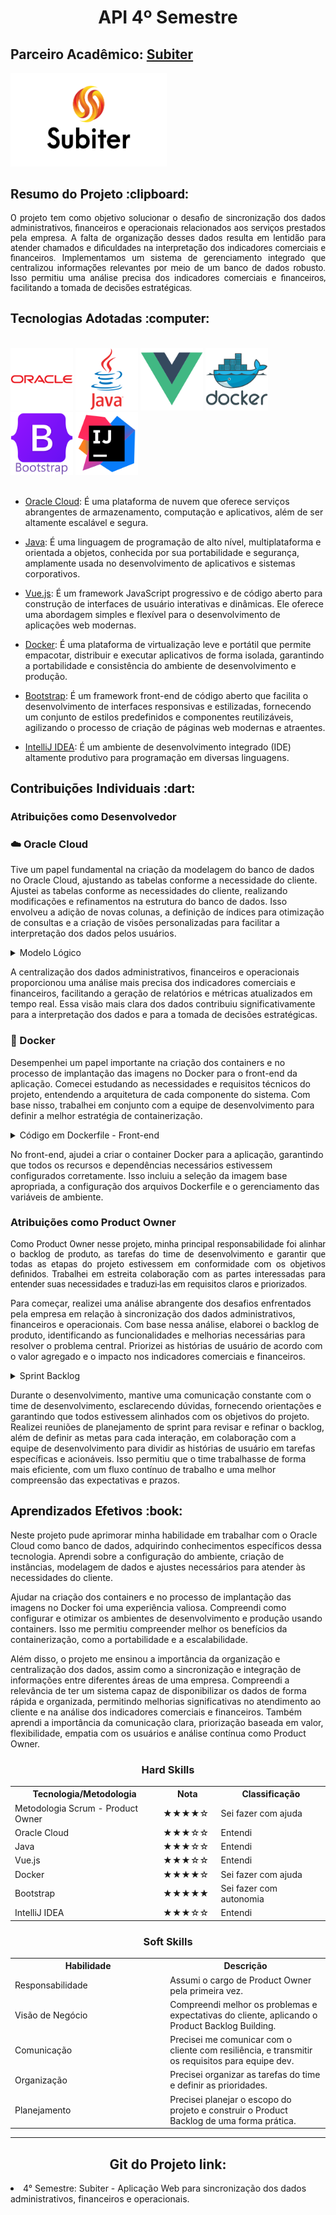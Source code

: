 <html>
<body>
 <h1 align="center"> API 4º Semestre </h1>
 
 <h2> Parceiro Acadêmico: <a href="https://www.subiter.com/">Subiter</a></h2>
 
<img src="https://github.com/BryanRibeiro/Portfolio-Projetos/blob/main/images/logosubiter.png" height="150" width="250"/>
  
  <h2 style="font-family:roboto;"> Resumo do Projeto :clipboard:</h2>
  
  <p align="justify" style="font-family:roboto;"> O projeto tem como objetivo solucionar o desafio de sincronização dos dados administrativos, financeiros e operacionais relacionados aos serviços prestados pela empresa. A falta de organização desses dados resulta em lentidão para atender chamados e dificuldades na interpretação dos indicadores comerciais e financeiros. Implementamos um sistema de gerenciamento integrado que centralizou informações relevantes por meio de um banco de dados robusto. Isso permitiu uma análise precisa dos indicadores comerciais e financeiros, facilitando a tomada de decisões estratégicas.

<h2 style="font-family:roboto;"> Tecnologias Adotadas :computer:</h2>
 
 <div style="display: inline_block"><br> 
 <img src="https://raw.githubusercontent.com/devicons/devicon/1119b9f84c0290e0f0b38982099a2bd027a48bf1/icons/oracle/oracle-original.svg" width="100"    height="100" />	 
 <img src="https://raw.githubusercontent.com/devicons/devicon/1119b9f84c0290e0f0b38982099a2bd027a48bf1/icons/java/java-original-wordmark.svg" width="100"    height="100" />
 <img src="https://raw.githubusercontent.com/devicons/devicon/1119b9f84c0290e0f0b38982099a2bd027a48bf1/icons/vuejs/vuejs-original.svg" width="100" height="100" />
 <img src="https://raw.githubusercontent.com/devicons/devicon/1119b9f84c0290e0f0b38982099a2bd027a48bf1/icons/docker/docker-original-wordmark.svg" width="100" height="100" />
 <img src="https://raw.githubusercontent.com/devicons/devicon/1119b9f84c0290e0f0b38982099a2bd027a48bf1/icons/bootstrap/bootstrap-original-wordmark.svg" width="100" height="100" />
 <img src="https://raw.githubusercontent.com/devicons/devicon/1119b9f84c0290e0f0b38982099a2bd027a48bf1/icons/intellij/intellij-original.svg" width="100" height="100" />
</div>
 
<br>
 
  <ul>
  <li><a href="https://www.oracle.com/br/cloud/">Oracle Cloud</a>: É uma plataforma de nuvem que oferece serviços abrangentes de armazenamento, computação e aplicativos, além de ser altamente escalável e segura.</p></li>
  </li>	  
  <li><a href="https://www.java.com/pt-BR/">Java</a>: É uma linguagem de programação de alto nível, multiplataforma e orientada a objetos, conhecida por sua portabilidade e segurança, amplamente usada no desenvolvimento de aplicativos e sistemas corporativos.</p></li>
  </li>
   <li><a href="https://vuejs.org/">Vue.js</a>: É um framework JavaScript progressivo e de código aberto para construção de interfaces de usuário interativas e dinâmicas. Ele oferece uma abordagem simples e flexível para o desenvolvimento de aplicações web modernas.</p></li>
  </li>
   <li><a href="https://www.docker.com/">Docker</a>: É uma plataforma de virtualização leve e portátil que permite empacotar, distribuir e executar aplicativos de forma isolada, garantindo a portabilidade e consistência do ambiente de desenvolvimento e produção.</p></li>
  </li>
   <li><a href="https://getbootstrap.com/">Bootstrap</a>: É um framework front-end de código aberto que facilita o desenvolvimento de interfaces responsivas e estilizadas, fornecendo um conjunto de estilos predefinidos e componentes reutilizáveis, agilizando o processo de criação de páginas web modernas e atraentes.</p></li>
  </li>
  <li><a href="https://www.jetbrains.com/idea/">IntelliJ IDEA</a>: É um ambiente de desenvolvimento integrado (IDE) altamente produtivo para programação em diversas linguagens.</p></li>
  </li>

  </ul>
  
  <h2 style="font-family:roboto;"> Contribuições Individuais :dart:</h2>
  
  <h3> Atribuições como Desenvolvedor</h3>

### ☁️ Oracle Cloud

Tive um papel fundamental na criação da modelagem do banco de dados no Oracle Cloud, ajustando as tabelas conforme a necessidade do cliente. Ajustei as tabelas conforme as necessidades do cliente, realizando modificações e refinamentos na estrutura do banco de dados. Isso envolveu a adição de novas colunas, a definição de índices para otimização de consultas e a criação de visões personalizadas para facilitar a interpretação dos dados pelos usuários.

<details>
      <summary>Modelo Lógico</summary>
<h1 align="center"> <img src = "https://github.com/Doc-Docker/APISubiter/blob/main/docs/Imagens/modelagem_sprint3.jpg" /></h1>
 
 </details> 

A centralização dos dados administrativos, financeiros e operacionais proporcionou uma análise mais precisa dos indicadores comerciais e financeiros, facilitando a geração de relatórios e métricas atualizados em tempo real. Essa visão mais clara dos dados contribuiu significativamente para a interpretação dos dados e para a tomada de decisões estratégicas.

### 🐳 Docker

Desempenhei um papel importante na criação dos containers e no processo de implantação das imagens no Docker para o front-end da aplicação. Comecei estudando as necessidades e requisitos técnicos do projeto, entendendo a arquitetura de cada componente do sistema. Com base nisso, trabalhei em conjunto com a equipe de desenvolvimento para definir a melhor estratégia de containerização.

 <details>
      <summary>Código em Dockerfile - Front-end</summary>

 ```docker
 
FROM node:lts-alpine
RUN npm install -g http-server
WORKDIR /app
COPY package*.json ./
RUN npm install
COPY . .
RUN npm run build
EXPOSE 4200
CMD [ "http-server", "dist" ]
 
 ```
 
 </details> 

No front-end, ajudei a criar o container Docker para a aplicação, garantindo que todos os recursos e dependências necessários estivessem configurados corretamente. Isso incluiu a seleção da imagem base apropriada, a configuração dos arquivos Dockerfile e o gerenciamento das variáveis de ambiente.
  
<h3> Atribuições como Product Owner</h3>
  <p align="justify" style="font-family:roboto;"> Como Product Owner nesse projeto, minha principal responsabilidade foi alinhar o backlog de produto, as tarefas do time de desenvolvimento e garantir que todas as etapas do projeto estivessem em conformidade com os objetivos definidos. Trabalhei em estreita colaboração com as partes interessadas para entender suas necessidades e traduzi-las em requisitos claros e priorizados.
 
Para começar, realizei uma análise abrangente dos desafios enfrentados pela empresa em relação à sincronização dos dados administrativos, financeiros e operacionais. Com base nessa análise, elaborei o backlog de produto, identificando as funcionalidades e melhorias necessárias para resolver o problema central. Priorizei as histórias de usuário de acordo com o valor agregado e o impacto nos indicadores comerciais e financeiros.

 <details>
      <summary>Sprint Backlog</summary>
<h1 align="center"> <img src = "https://github.com/Doc-Docker/APISubiter/blob/main/docs/Imagens/Backlog_Sprints3.PNG" /></h1>
 
 </details> 
 
Durante o desenvolvimento, mantive uma comunicação constante com o time de desenvolvimento, esclarecendo dúvidas, fornecendo orientações e garantindo que todos estivessem alinhados com os objetivos do projeto. Realizei reuniões de planejamento de sprint para revisar e refinar o backlog, além de definir as metas para cada interação, em colaboração com a equipe de desenvolvimento para dividir as histórias de usuário em tarefas específicas e acionáveis. Isso permitiu que o time trabalhasse de forma mais eficiente, com um fluxo contínuo de trabalho e uma melhor compreensão das expectativas e prazos.</p>
 
<h2 style="font-family:roboto;"> Aprendizados Efetivos :book:</h2>  

Neste projeto pude aprimorar minha habilidade em trabalhar com o Oracle Cloud como banco de dados, adquirindo conhecimentos específicos dessa tecnologia. Aprendi sobre a configuração do ambiente, criação de instâncias, modelagem de dados e ajustes necessários para atender às necessidades do cliente.

Ajudar na criação dos containers e no processo de implantação das imagens no Docker foi uma experiência valiosa. Compreendi como configurar e otimizar os ambientes de desenvolvimento e produção usando containers. Isso me permitiu compreender melhor os benefícios da containerização, como a portabilidade e a escalabilidade.

Além disso, o projeto me ensinou a importância da organização e centralização dos dados, assim como a sincronização e integração de informações entre diferentes áreas de uma empresa. Compreendi a relevância de ter um sistema capaz de disponibilizar os dados de forma rápida e organizada, permitindo melhorias significativas no atendimento ao cliente e na análise dos indicadores comerciais e financeiros. Também aprendi a importância da comunicação clara, priorização baseada em valor, flexibilidade, empatia com os usuários e análise contínua como Product Owner.

  <h3 align="center"> Hard Skills </h3>
  <table align="center">
    <tr>
      <th width="290px">Tecnologia/Metodologia</th>
      <th width="85px">Nota</th>
      <th width="240px">Classificação</th>
    </tr>
    <tr>
      <td>Metodologia Scrum - Product Owner</td>
      <td>★★★★☆</td>
      <td>Sei fazer com ajuda</td>
    </tr>
    <tr>
      <td>Oracle Cloud</td>
      <td>★★★☆☆</td>
      <td>Entendi</td>
    </tr>	
    <tr>
      <td>Java</td>
      <td>★★★☆☆</td>
      <td>Entendi</td>
    </tr>
    <tr>
      <td>Vue.js</td>
      <td>★★★☆☆</td>
      <td>Entendi</td>
    </tr>
   <tr>
      <td>Docker</td>
      <td>★★★★☆</td>
      <td>Sei fazer com ajuda</td>
    </tr>
   <tr>
      <td>Bootstrap</td>
      <td>★★★★★</td>
      <td>Sei fazer com autonomia</td>
    </tr>
    <tr>
      <td>IntelliJ IDEA</td>
      <td>★★★☆☆</td>
      <td>Entendi</td>
    </tr>
  </table>
  
  <h3 align="center">Soft Skills</h3>
  <table align="center">
    <tr>
      <th width="270px">Habilidade</th>
      <th width="290px">Descrição</th>
    </tr>
    <tr>
      <td>Responsabilidade</td>
      <td>Assumi o cargo de Product Owner pela primeira vez.</td>
    </tr>
    <tr>
      <td>Visão de Negócio</td>
      <td>Compreendi melhor os problemas e expectativas do cliente, aplicando o Product Backlog Building.</td>
    </tr>
    <tr>
      <td>Comunicação</td>
      <td>Precisei me comunicar com o cliente com resiliência, e transmitir os requisitos para equipe dev.</td>
    </tr>
    <tr>
      <td>Organização</td>
      <td>Precisei organizar as tarefas do time e definir as prioridades.</td>
    </tr>
    <tr>
      <td>Planejamento</td>
      <td>Precisei planejar o escopo do projeto e construir o Product Backlog de uma forma prática.</td>
    </tr>
  </table>
  
---

 <h2 align="center"> Git do Projeto link:</h2>

   
   <p align="justify" style="font-family:roboto;"><li>4° Semestre: Subiter - Aplicação Web para sincronização dos dados administrativos, financeiros e operacionais.</a></li></p>
   
</body>
</html>

